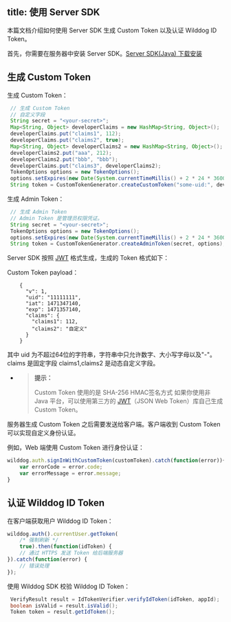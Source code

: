 
title: 使用 Server SDK
---

本篇文档介绍如何使用 Server SDK 生成 Custom Token 以及认证 Wilddog ID Token。

首先，你需要在服务器中安装 Server SDK。[Server SDK(Java) 下载安装](https://www.wilddog.com/download/download-java-auth)

## 生成 Custom Token

生成 Custom Token：

```java
 // 生成 Custom Token
 // 自定义字段
 String secret = "<your-secret>"; 
 Map<String, Object> developerClaims = new HashMap<String, Object>();
 developerClaims.put("claims1", 112);
 developerClaims.put("claims2", true);
 Map<String, Object> developerClaims2 = new HashMap<String, Object>();
 developerClaims2.put("aaa", 212);
 developerClaims2.put("bbb", "bbb");
 developerClaims.put("claims3", developerClaims2);
 TokenOptions options = new TokenOptions();
 options.setExpires(new Date(System.currentTimeMillis() + 2 * 24 * 3600 * 1000L));
 String token = CustomTokenGenerator.createCustomToken("some-uid:", developerClaims, secret, options);
```

生成 Admin Token：

```java
 // 生成 Admin Token
 // Admin Token 是管理员权限凭证。
 String secret = "<your-secret>";
 TokenOptions options = new TokenOptions();
 options.setExpires(new Date(System.currentTimeMillis() + 2 * 24 * 3600 * 1000L));
 String token = CustomTokenGenerator.createAdminToken(secret, options);
```

Server SDK 按照 [JWT]() 格式生成，生成的 Token 格式如下：

Custom Token payload：

```
    {
      "v": 1,
      "uid": "11111111",
      "iat": 1471347140,
      "exp": 1471357140,
      "claims": {
        "claims1": 112,
        "claims2": "自定义"
      }
    }
```

其中 uid 为不超过64位的字符串，字符串中只允许数字、大小写字母以及"-"。 claims 是固定字段 claims1,claims2 是动态自定义字段。

- <blockquote class="notice">
    <p><strong>提示：</strong></p>

  Custom Token 使用的是 SHA-256 HMAC签名方式
  如果你使用非 Java 平台，可以使用第三方的 [JWT]()（JSON Web Token）库自己生成 Custom Token。

  </blockquote>

服务器生成 Custom Token 之后需要发送给客户端。客户端收到 Custom Token 可以实现自定义身份认证。

例如，Web 端使用 Custom Token 进行身份认证：

```javascript
wilddog.auth.signInWithCustomToken(customToken).catch(function(error)){
    var errorCode = error.code;
    var errorMessage = error.message;
}
```



## 认证 Wilddog ID Token

在客户端获取用户 Wilddog ID Token：

```javascript
wilddog.auth().currentUser.getToken(
    /* 强制刷新 */
    true).then(function(idToken) {
    // 通过 HTTPS 发送 Token 给后端服务器
}).catch(function(error) {
    // 错误处理
});
```

使用 Wilddog SDK 校验 Wilddog ID Token：

```java
 VerifyResult result = IdTokenVerifier.verifyIdToken(idToken, appId);
 boolean isValid = result.isValid();
 Token token = result.getIdToken();

```

